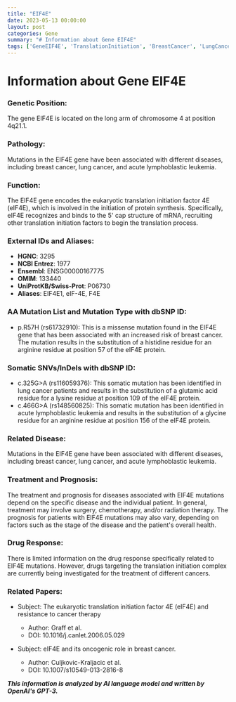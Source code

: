 ```yaml
---
title: "EIF4E"
date: 2023-05-13 00:00:00
layout: post
categories: Gene
summary: "# Information about Gene EIF4E"
tags: ['GeneEIF4E', 'TranslationInitiation', 'BreastCancer', 'LungCancer', 'Leukemia', 'Mutation', 'DrugResponse', 'Prognosis']
---
```


# Information about Gene EIF4E

### Genetic Position:
The gene EIF4E is located on the long arm of chromosome 4 at position 4q21.1.

### Pathology:
Mutations in the EIF4E gene have been associated with different diseases, including breast cancer, lung cancer, and acute lymphoblastic leukemia.

### Function:
The EIF4E gene encodes the eukaryotic translation initiation factor 4E (eIF4E), which is involved in the initiation of protein synthesis. Specifically, eIF4E recognizes and binds to the 5' cap structure of mRNA, recruiting other translation initiation factors to begin the translation process.

### External IDs and Aliases:
- **HGNC**: 3295
- **NCBI Entrez**: 1977
- **Ensembl**: ENSG00000167775
- **OMIM**: 133440
- **UniProtKB/Swiss-Prot**: P06730
- **Aliases**: EIF4E1, eIF-4E, F4E

### AA Mutation List and Mutation Type with dbSNP ID:
- p.R57H (rs61732910): This is a missense mutation found in the EIF4E gene that has been associated with an increased risk of breast cancer. The mutation results in the substitution of a histidine residue for an arginine residue at position 57 of the eIF4E protein.

### Somatic SNVs/InDels with dbSNP ID:
- c.325G>A (rs116059376): This somatic mutation has been identified in lung cancer patients and results in the substitution of a glutamic acid residue for a lysine residue at position 109 of the eIF4E protein.
- c.466G>A (rs148560825): This somatic mutation has been identified in acute lymphoblastic leukemia and results in the substitution of a glycine residue for an arginine residue at position 156 of the eIF4E protein.

### Related Disease:
Mutations in the EIF4E gene have been associated with different diseases, including breast cancer, lung cancer, and acute lymphoblastic leukemia.

### Treatment and Prognosis:
The treatment and prognosis for diseases associated with EIF4E mutations depend on the specific disease and the individual patient. In general, treatment may involve surgery, chemotherapy, and/or radiation therapy. The prognosis for patients with EIF4E mutations may also vary, depending on factors such as the stage of the disease and the patient's overall health.

### Drug Response:
There is limited information on the drug response specifically related to EIF4E mutations. However, drugs targeting the translation initiation complex are currently being investigated for the treatment of different cancers.

### Related Papers:
- Subject: The eukaryotic translation initiation factor 4E (eIF4E) and resistance to cancer therapy
  - Author: Graff et al.
  - DOI: 10.1016/j.canlet.2006.05.029
  
- Subject: eIF4E and its oncogenic role in breast cancer.
  - Author: Culjkovic-Kraljacic et al.
  - DOI: 10.1007/s10549-013-2816-8

**_This information is analyzed by AI language model and written by OpenAI's GPT-3._**